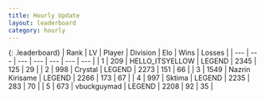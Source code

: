 ```yaml
---
title: Hourly Update
layout: leaderboard
category: hourly
---
```


{: .leaderboard}
| Rank | LV | Player | Division | Elo | Wins | Losses |
| --- | --- | --- | --- | --- | --- | --- |
| <span data-change="0">1</span> | 209 | <span title="ID: 528147">HELLO_ITSYELLOW</span> | LEGEND | <span data-change="0">2345</span> | <span data-change="0">125</span> | <span data-change="0">29</span> |
| <span data-change="1">2</span> | 998 | <span title="ID: 163201">Crystal</span> | LEGEND | <span data-change="15">2273</span> | <span data-change="4">151</span> | <span data-change="0">66</span> |
| <span data-change="-1">3</span> | 1549 | <span title="ID: 315148">Nazrin Kirisame</span> | LEGEND | <span data-change="0">2266</span> | <span data-change="0">173</span> | <span data-change="0">67</span> |
| <span data-change="0">4</span> | 997 | <span title="ID: 353063">Sktima</span> | LEGEND | <span data-change="0">2235</span> | <span data-change="0">283</span> | <span data-change="0">70</span> |
| <span data-change="0">5</span> | 673 | <span title="ID: 418052">vbuckguymad</span> | LEGEND | <span data-change="0">2208</span> | <span data-change="0">92</span> | <span data-change="0">35</span> |